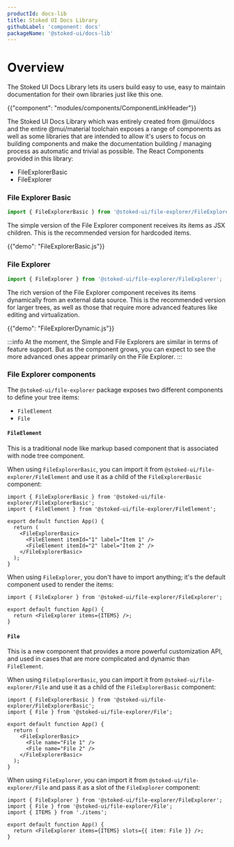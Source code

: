 ```yaml
---
productId: docs-lib
title: Stoked UI Docs Library
githubLabel: 'component: docs'
packageName: '@stoked-ui/docs-lib'
---
```


# Overview

<p class="description">The Stoked UI Docs Library lets its users build easy to use, easy to maintain documentation for their own libraries just like this one.</p>

{{"component": "modules/components/ComponentLinkHeader"}}

The Stoked UI Docs Library which was entirely created from @mui/docs and the entire @mui/material toolchain exposes a range of components as well as some libraries that are intended to allow it's users to focus on building components and make the documentation building / managing process as automatic and trivial as possible. The React Components provided in this library:  

 - FileExplorerBasic
 - FileExplorer

### File Explorer Basic

```jsx
import { FileExplorerBasic } from '@stoked-ui/file-explorer/FileExplorerBasic';
```

The simple version of the File Explorer component receives its items as JSX children.
This is the recommended version for hardcoded items.

{{"demo": "FileExplorerBasic.js"}}

### File Explorer

```jsx
import { FileExplorer } from '@stoked-ui/file-explorer/FileExplorer';
```

The rich version of the File Explorer component receives its items dynamically from an external data source.
This is the recommended version for larger trees, as well as those that require more advanced features like editing and virtualization.

{{"demo": "FileExplorerDynamic.js"}}

:::info
At the moment, the Simple and File Explorers are similar in terms of feature support. But as the component grows, you can expect to see the more advanced ones appear primarily on the File Explorer.
:::

### File Explorer components

The `@stoked-ui/file-explorer` package exposes two different components to define your tree items:

- `FileElement`
- `File`

#### `FileElement`

This is a traditional node like markup based component that is associated with node tree component.

When using `FileExplorerBasic`,
you can import it from `@stoked-ui/file-explorer/FileElement` and use it as a child of the `FileExplorerBasic` component:

```tsx
import { FileExplorerBasic } from '@stoked-ui/file-explorer/FileExplorerBasic';
import { FileElement } from '@stoked-ui/file-explorer/FileElement';

export default function App() {
  return (
    <FileExplorerBasic>
      <FileElement itemId="1" label="Item 1" />
      <FileElement itemId="2" label="Item 2" />
    </FileExplorerBasic>
  );
}
```

When using `FileExplorer`,
you don't have to import anything; it's the default component used to render the items:

```tsx
import { FileExplorer } from '@stoked-ui/file-explorer/FileExplorer';

export default function App() {
  return <FileExplorer items={ITEMS} />;
}
```

#### `File`

This is a new component that provides a more powerful customization API, and used in cases that are more complicated and dynamic than `FileElement`.

When using `FileExplorerBasic`,
you can import it from `@stoked-ui/file-explorer/File` and use it as a child of the `FileExplorerBasic` component:

```tsx
import { FileExplorerBasic } from '@stoked-ui/file-explorer/FileExplorerBasic';
import { File } from '@stoked-ui/file-explorer/File';

export default function App() {
  return (
    <FileExplorerBasic>
      <File name="File 1" />
      <File name="File 2" />
    </FileExplorerBasic>
  );
}
```

When using `FileExplorer`,
you can import it from `@stoked-ui/file-explorer/File` and pass it as a slot of the `FileExplorer` component:

```tsx
import { FileExplorer } from '@stoked-ui/file-explorer/FileExplorer';
import { File } from '@stoked-ui/file-explorer/File';
import { ITEMS } from './items';

export default function App() {
  return <FileExplorer items={ITEMS} slots={{ item: File }} />;
}
```
